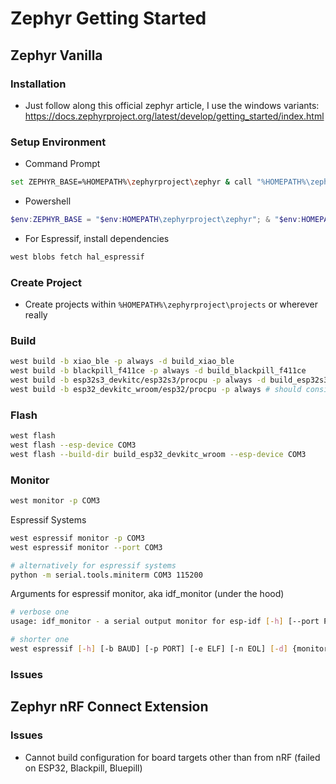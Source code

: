 # Zephyr Getting Started

## Zephyr Vanilla

### Installation
- Just follow along this official zephyr article, I use the windows variants: https://docs.zephyrproject.org/latest/develop/getting_started/index.html

### Setup Environment
- Command Prompt
```bash
set ZEPHYR_BASE=%HOMEPATH%\zephyrproject\zephyr & call "%HOMEPATH%\zephyrproject\.venv\Scripts\activate.bat" & west zephyr-export
```
- Powershell
```powershell
$env:ZEPHYR_BASE = "$env:HOMEPATH\zephyrproject\zephyr"; & "$env:HOMEPATH\zephyrproject\.venv\Scripts\Activate.ps1"; west zephyr-export
```
- For Espressif, install dependencies
```bash
west blobs fetch hal_espressif
```

### Create Project
- Create projects within `%HOMEPATH%\zephyrproject\projects` or wherever really

### Build
```bash
west build -b xiao_ble -p always -d build_xiao_ble
west build -b blackpill_f411ce -p always -d build_blackpill_f411ce
west build -b esp32s3_devkitc/esp32s3/procpu -p always -d build_esp32s3_devkitc
west build -b esp32_devkitc_wroom/esp32/procpu -p always # should consider to just use `-d build/` default directory, or else will not be able to use `west espressif monitor`, instead use miniterm
```

### Flash
```bash
west flash
west flash --esp-device COM3
west flash --build-dir build_esp32_devkitc_wroom --esp-device COM3
```

### Monitor
```bash
west monitor -p COM3
```

Espressif Systems
```bash
west espressif monitor -p COM3
west espressif monitor --port COM3

# alternatively for espressif systems
python -m serial.tools.miniterm COM3 115200
```

Arguments for espressif monitor, aka idf_monitor (under the hood)
```bash
# verbose one
usage: idf_monitor - a serial output monitor for esp-idf [-h] [--port PORT] [--disable-address-decoding] [--baud BAUD] [--make MAKE] [--encrypted] [--toolchain-prefix TOOLCHAIN_PREFIX] [--eol {CR,LF,CRLF}] [--print_filter PRINT_FILTER] [--decode-coredumps {info,disable}] [--decode-panic {backtrace,disable}] [--target TARGET] [--revision REVISION] [--ws WS] [--timestamps] [--timestamp-format TIMESTAMP_FORMAT] elf_file

# shorter one
west espressif [-h] [-b BAUD] [-p PORT] [-e ELF] [-n EOL] [-d] {monitor}
```

### Issues

## Zephyr nRF Connect Extension

### Issues
- Cannot build configuration for board targets other than from nRF (failed on ESP32, Blackpill, Bluepill)